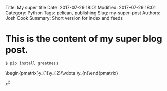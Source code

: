 Title: My super title
Date: 2017-07-29 18:01
Modified: 2017-07-29 18:01
Category: Python
Tags: pelican, publishing
Slug: my-super-post
Authors: Josh Cook 
Summary: Short version for index and feeds

# This is the content of my super blog post.

    $ pip install greatness


\begin{pmatrix}y_{1}\\y_{2}\\\vdots \\y_{n}\end{pmatrix}

$x^2$